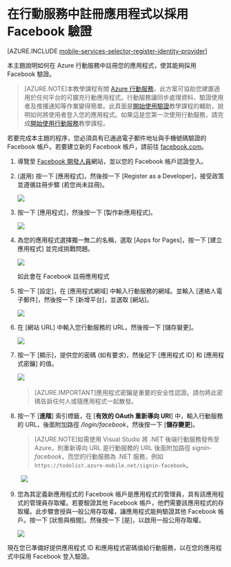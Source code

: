 <properties 
	pageTitle="註冊 Facebook 驗證 - 行動服務" 
	description="了解如何在 Azure 行動服務應用程式中使用 Facebook 驗證。" 
	services="mobile-services" 
	documentationCenter="" 
	authors="ggailey777" 
	manager="dwrede" 
	editor=""/>

<tags 
	ms.service="mobile-services" 
	ms.workload="mobile" 
	ms.tgt_pltfrm="na" 
	ms.devlang="multiple" 
	ms.topic="article" 
	ms.date="05/27/2015" 
	ms.author="glenga"/>

# 在行動服務中註冊應用程式以採用 Facebook 驗證

[AZURE.INCLUDE [mobile-services-selector-register-identity-provider](../../includes/mobile-services-selector-register-identity-provider.md)]

本主題說明如何在 Azure 行動服務中註冊您的應用程式，使其能夠採用 Facebook 驗證。

>[AZURE.NOTE]本教學課程有關 [Azure 行動服務]，此方案可協助您建置適用於任何平台的可擴充行動應用程式。行動服務讓同步處理資料、驗證使用者及推播通知等作業變得簡單。此頁面是<a href="http://azure.microsoft.com/documentation/articles/mobile-services-ios-get-started-users/">開始使用驗證</a>教學課程的輔助，說明如何將使用者登入您的應用程式。如果這是您第一次使用行動服務，請完成<a href="http://azure.microsoft.com/documentation/articles/mobile-services-ios-get-started/">開始使用行動服務</a>教學課程。
	
若要完成本主題的程序，您必須具有已通過電子郵件地址與手機號碼驗證的 Facebook 帳戶。若要建立新的 Facebook 帳戶，請前往 <a href="http://go.microsoft.com/fwlink/p/?LinkId=268285" target="_blank">facebook.com</a>。

1. 導覽至 <a href="http://go.microsoft.com/fwlink/p/?LinkId=268286" target="_blank">Facebook 開發人員</a>網站，並以您的 Facebook 帳戶認證登入。

2. (選用) 按一下 [應用程式]，然後按一下 [Register as a Developer]，接受政策並遵循註冊步驟 (若您尚未註冊)。

   	![][0]

3. 按一下 [應用程式]，然後按一下 [製作新應用程式]。

   	![][1]

4. 為您的應用程式選擇獨一無二的名稱，選取 [Apps for Pages]，按一下 [建立應用程式] 並完成挑戰問題。

   	![][2]

	如此會在 Facebook 註冊應用程式

5. 按一下 [設定]，在 [應用程式網域] 中輸入行動服務的網域。並輸入 [連絡人電子郵件]，然後按一下 [新增平台]，並選取 [網站]。

   	![][3]

6. 在 [網站 URL] 中輸入您行動服務的 URL，然後按一下 [儲存變更]。

	![][4]

7. 按一下 [顯示]，提供您的密碼 (如有要求)，然後記下 [應用程式 ID] 和 [應用程式密鑰] 的值。

   	![][5] &nbsp;
	
    >[AZURE.IMPORTANT]應用程式密鑰是重要的安全性認證。請勿將此密碼告訴任何人或隨應用程式一起散發。&nbsp;

8. 按一下 [**進階**] 索引標籤，在 [**有效的 OAuth 重新導向 URI**] 中，輸入行動服務的 URL，後面附加路徑 _/login/facebook_，然後按一下 [**儲存變更**]。

     >[AZURE.NOTE]如需使用 Visual Studio 將 .NET 後端行動服務發佈至 Azure，則重新導向 URL 是行動服務的 URL 後面附加路徑 _signin-facebook_，而您的行動服務為 .NET 服務，例如 `https://todolist.azure-mobile.net/signin-facebook`。
       
	&nbsp; ![][7]

9. 您為其定義新應用程式的 Facebook 帳戶是應用程式的管理員，具有該應用程式的管理員存取權。若要驗證其他 Facebook 帳戶，他們需要該應用程式的存取權。此步驟會授與一般公用存取權，讓應用程式能夠驗證其他 Facebook 帳戶。按一下 [狀態與檢閱]。然後按一下 [是]，以啟用一般公用存取權。

    ![][6]



現在您已準備好提供應用程式 ID 和應用程式密碼值給行動服務，以在您的應用程式中採用 Facebook 登入驗證。

<!-- Anchors. -->

<!-- Images. -->
[0]: ./media/mobile-services-how-to-register-facebook-authentication/mobile-services-facebook-developer-register.png
[1]: ./media/mobile-services-how-to-register-facebook-authentication/mobile-services-facebook-add-app.png
[2]: ./media/mobile-services-how-to-register-facebook-authentication/mobile-services-facebook-new-app-dialog.png
[3]: ./media/mobile-services-how-to-register-facebook-authentication/mobile-services-facebook-configure-app.png
[4]: ./media/mobile-services-how-to-register-facebook-authentication/mobile-services-facebook-configure-app-2.png
[5]: ./media/mobile-services-how-to-register-facebook-authentication/mobile-services-facebook-completed.png
[6]: ./media/mobile-services-how-to-register-facebook-authentication/mobile-services-facebook-configure-app-general-public.png
[7]: ./media/mobile-services-how-to-register-facebook-authentication/mobile-services-facebook-configure-app-3.png

<!-- URLs. -->
[Facebook Developers]: http://go.microsoft.com/fwlink/p/?LinkId=268286
[Get started with authentication]: /develop/mobile/tutorials/get-started-with-users-dotnet/
[Azure Management Portal]: https://manage.windowsazure.com/
[Azure 行動服務]: http://azure.microsoft.com/services/mobile-services/
 

<!---HONumber=58-->